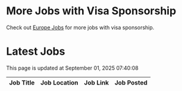# More Jobs with Visa Sponsorship

Check out [Europe Jobs](https://github.com/sureshparimi/europejobs#latest-jobs) for more jobs with visa sponsorship.

# Latest Jobs

This page is updated at September 01, 2025 07:40:08

| Job Title | Job Location | Job Link | Job Posted |
| --- | --- | --- | --- |

